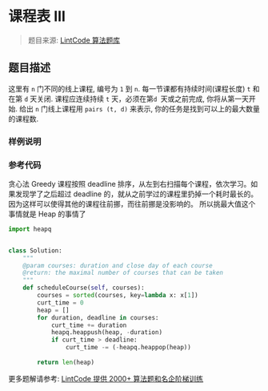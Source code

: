 # 课程表 III
 > 题目来源: [LintCode 算法题库](https://www.lintcode.com/problem/course-schedule-iii/?utm_source=sc-github-wzz)
 ## 题目描述
 这里有 `n` 门不同的线上课程, 编号为 `1` 到 `n`. 每一节课都有持续时间(课程长度) `t` 和 在第 `d` 天关闭. 课程应连续持续 `t` 天，必须在第`d `天或之前完成, 你将从第一天开始.
给出 `n` 门线上课程用 `pairs (t, d)` 来表示, 你的任务是找到可以上的最大数量的课程数.
 ### 样例说明
 
 ### 参考代码
 贪心法 Greedy
课程按照 deadline 排序，从左到右扫描每个课程，依次学习。如果发现学了之后超过 deadline 的，就从之前学过的课程里扔掉一个耗时最长的。
因为这样可以使得其他的课程往前挪，而往前挪是没影响的。
所以挑最大值这个事情就是 Heap 的事情了
```python
import heapq


class Solution:
    """
    @param courses: duration and close day of each course
    @return: the maximal number of courses that can be taken
    """
    def scheduleCourse(self, courses):
        courses = sorted(courses, key=lambda x: x[1])
        curt_time = 0
        heap = []
        for duration, deadline in courses:
            curt_time += duration
            heapq.heappush(heap, -duration)
            if curt_time > deadline:
                curt_time -= (-heapq.heappop(heap))
                
        return len(heap)
```
 更多题解请参考: [LintCode 提供 2000+ 算法题和名企阶梯训练](https://www.lintcode.com/problem/?utm_source=sc-github-wzz)